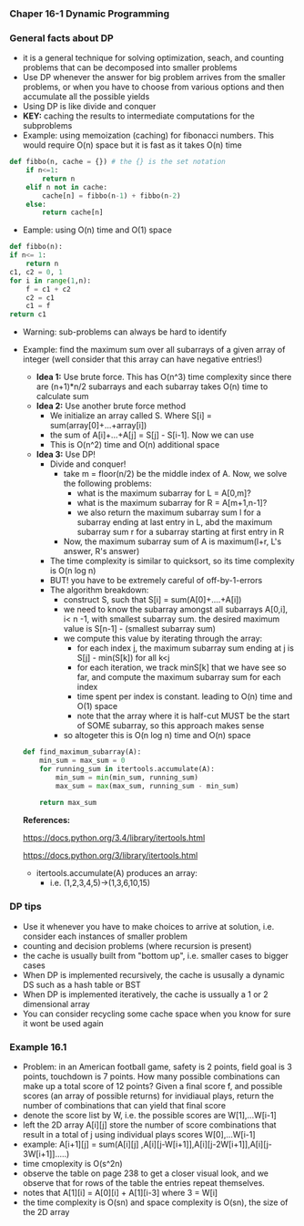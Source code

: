 ### Chaper 16-1 Dynamic Programming

### General facts about DP

- it is a general technique for solving optimization, seach, and counting problems that can be decomposed into smaller problems
- Use DP whenever the answer for big problem arrives from the smaller problems, or when you have to choose from various options and then accumulate all the possible yields
- Using DP is like divide and conquer
- **KEY:** caching the results to intermediate computations for the subproblems
- Example: using memoization (caching) for fibonacci numbers. This would require O(n) space but it is fast as it takes O(n) time

```Python
def fibbo(n, cache = {}) # the {} is the set notation
	if n<=1:
        return n
    elif n not in cache:
        cache[n] = fibbo(n-1) + fibbo(n-2)
    else:
        return cache[n]
```

- Eample: using O(n) time and O(1) space

```python
def fibbo(n):
if n<= 1:
	return n
c1, c2 = 0, 1
for i in range(1,n):
    f = c1 + c2
    c2 = c1
    c1 = f
return c1
```

- Warning: sub-problems can always be hard to identify

- Example: find the maximum sum over all subarrays of a given array of integer (well consider that this array can have negative entries!)

  - **Idea 1:** Use brute force. This has O(n^3) time complexity since there are (n+1)*n/2 subarrays and each subarray takes O(n) time to calculate sum
  - **Idea 2:** Use another brute force method
    - We initialize an array called S. Where S[i] = sum(array[0]+...+array[i])
    - the sum of A[i]+...+A[j] = S[j] - S[i-1]. Now we can use 
    - This is O(n^2) time and O(n) additional space
  - **Idea 3:** Use DP!
    - Divide and conquer!
      - take m = floor(n/2) be the middle index of A. Now, we solve the following problems:
        - what is the maximum subarray for L = A[0,m]?
        - what is the maximum subarray for R = A[m+1,n-1]?
        - we also return the maximum subarray sum l for a subarray ending at last entry in L, abd the maximum subarray sum r for a subarray starting at first entry in R
      - Now, the maximum subarray sum of A is maximum(l+r, L's answer, R's answer)
    - The time complexity is similar to quicksort, so its time complexity is O(n log n)
    - BUT! you have to be extremely careful of off-by-1-errors
    - The algorithm breakdown:
      - construct S, such that S[i] = sum(A[0]+....+A[i])
      - we need to know the subarray amongst all subarrays A[0,i], i< n -1, with smallest subarray sum. the desired maximum value is S[n-1] - (smallest subarray sum)
      - we compute this value by iterating through the array:
        - for each index j, the maximum subarray sum ending at j is S[j] - min(S[k]) for all k<j
        - for each iteration, we track minS[k] that we have see so far, and compute the maximum subarray sum for each index
        - time spent per index is constant. leading to O(n) time and O(1) space
        - note that the array where it is half-cut MUST be the start of SOME subarray, so this approach makes sense
      - so altogeter this is O(n log n) time and O(n) space

  ```python
  def find_maximum_subarray(A):
      min_sum = max_sum = 0
      for running_sum in itertools.accumulate(A):
          min_sum = min(min_sum, running_sum)
          max_sum = max(max_sum, running_sum - min_sum)
          
      return max_sum
  ```

  **References:** 

  https://docs.python.org/3.4/library/itertools.html

  https://docs.python.org/3/library/itertools.html
  - itertools.accumulate(A) produces an array:
    - i.e. (1,2,3,4,5)->(1,3,6,10,15)

### DP tips

- Use it whenever you have to make choices to arrive at solution,  i.e. consider each instances of smaller problem
- counting and decision problems (where recursion is present)
- the cache is usually built from "bottom up", i.e. smaller cases to bigger cases
- When DP is implemented recursively, the cache is ususally a dynamic DS such as a hash table or BST
- When DP is implemented iteratively, the cache is ussually a 1 or 2 dimensional array
- You can consider recycling some cache space when you know for sure it wont be used again



### Example 16.1

- Problem: in an American football game, safety is 2 points, field goal is 3 points, touchdown is 7 points. How many possible combinations can make up a total score of 12 points? Given a final score f, and possible scores (an array of possible returns) for invidiaual plays, return the number of combinations that can yield that final score
- denote the score list by W, i.e. the possible scores are W[1],...W[i-1]
- left the 2D array A\[i\]\[j\]  store the number of score combinations that result in a total of j using individual plays scores W[0],...W[i-1]
- example: A\[i+1\]\[j\] = sum(A\[i\]\[j\] ,A\[i\]\[j-W[i+1\]\],A\[i\]\[j-2W[i+1]\],A\[i\]\[j-3W[i+1]\].....) 
- time cmoplexity is O(s^2n)
- observe the table on page 238 to get a closer visual look, and we observe that for rows of the table the entries repeat themselves.
- notes that A\[1\]\[i\] = A\[0\]\[i\] + A\[1\]\[i-3\] where 3 = W[i]
- the time complexity is O(sn) and space complexity is O(sn), the size of the 2D array

````python

````

